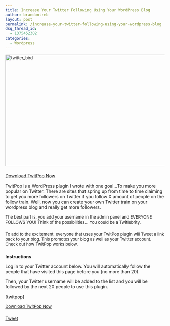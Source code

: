 ```yaml
---
title: Increase Your Twitter Following Using Your WordPress Blog
author: brandontreb
layout: post
permalink: /increase-your-twitter-following-using-your-wordpress-blog
dsq_thread_id:
  - 1375452302
categories:
  - Wordpress
---
```

<p style="margin-top: 0px; margin-right: 0px; margin-bottom: 22px; margin-left: 0px; clear: left; font-size: 13px; padding: 0px;">
  <a href="http://brandontreb.com/wp-content/uploads/2009/11/twitter64.png"><img class="size-full wp-image-656 alignnone" title="twitter_bird" src="http://brandontreb.com/wp-content/uploads/2009/11/twitter64.png" alt="twitter_bird" width="562" height="352" /></a>
</p>

[Download TwitPop Now][1]

TwitPop is a WordPress plugin I wrote with one goal&#8230;To make you more popular on Twitter. There are sites that spring up from time to time claiming to get you more followers on Twitter if you follow X amount of people on the follow train. Well, now you can create your own Twitter train on your wordpress blog and really get more followers.

<p style="margin-top: 0px; margin-right: 0px; margin-bottom: 22px; margin-left: 0px; clear: left; font-size: 13px; padding: 0px;">
  The best part is, you add your username in the admin panel and EVERYONE FOLLOWS YOU! Think of the possibilities&#8230; You could be a Twitlebrity.
</p>

<p style="margin-top: 0px; margin-right: 0px; margin-bottom: 22px; margin-left: 0px; clear: left; font-size: 13px; padding: 0px;">
  To add to the excitement, everyone that uses your TwitPop plugin will Tweet a link back to your blog. This promotes your blog as well as your Twitter account. Check out how TwitPop works below.
</p>

**Instructions**

Log in to your Twitter account below. You will automatically follow the people that have visited this page before you (no more than 20).

Then, your Twitter username will be added to the list and you will be followed by the next 20 people to use this plugin.

[twitpop]

<p style="margin-top: 0px; margin-right: 0px; margin-bottom: 22px; margin-left: 0px; clear: left; font-size: 13px; padding: 0px;">
  <a href="http://downloads.wordpress.org/plugin/twitpop.zip">Download TwitPop Now</a>
</p>

<div style="">
  <a href="http://twitter.com/share" class="twitter-share-button" data-count="horizontal" data-text="Increase Your Twitter Following Using Your WordPress Blog" data-url="http://brandontreb.com/increase-your-twitter-following-using-your-wordpress-blog"  data-via="brandontreb" data-related="brandontreb:">Tweet</a>
</div>

 [1]: http://downloads.wordpress.org/plugin/twitpop.zip